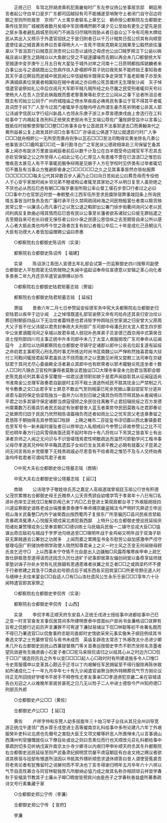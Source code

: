 <!-- { "loadSidebar": true } -->
　　正统己巳　车驾北狩胡虏乘机犯我畿甸时广东左参议扬公坐事居京邸　朝廷用言者起公守白羊口是岁广东都司囚越狱有司不能捕遂至哨聚守土者闭门自守召边将御之至则所败报至　京师广人士寓京者联名上章乞公　朝命授公都察院左佥都御史乘传往至则广城被困者数月矣城中军民喁喁然朝不谋夕见公至始有更生之望先是民之居乡落者避乱趋城至则闲门不纳及归尽贼所戕胁从者日益众公下令有司用木牌给民从其出入又榜示于外遣官招抚之于是归附者日以千万计贼势日孤公侦其有向顺意遣使往谕之贼首黄肖养曰吾辈得杨大人一言死不恨矣克期来见贼果至公毅然欲往藩臬以下皆沮其行曰贼意叵测柰何公曰吾以诚待之毋虑也公出□贼罗拜泣下公谕以祸福且谕以更生之路贼众以大鱼献公受之不疑遂讙噪而去期以再会未几□都督统大军至贼遂中变岁庚午三月五日有大星坠于城外对岸之河南十二日质明都指挥姚麟者来白事公出与之语姚既出公忽病作扶入卧榻即呼其子玧曰我死矣不能终始王事知我者其天乎语讫瞑目而逝城中居民闻公卒信疑相半既得实争走哭馆下虽老妪稚子亦至失声满城缟素位哭奠者相属陷在贼中者闻之亦曰杨公死吾属终无生理矣讣闻　天子悼惜遣官谕祭如礼公卒后仅阅月大军即平贼凡贼所经之处尽屠之民受刑者辄仰天号曰使杨大人在吾人岂受此祸哉既而耆老黎善聚等赴京乞立公祠从之事下忌者所沮忌者既去有司始立公祠于广州府城隍庙之傍水旱疾疫必祷焉民有事讼于官不得其平者辄具词焚于祠下广人至今过其门者辄举手加敬呜呼古所谓生豪杰死祈明者公非其人耶公讳诚字信民以字行绍兴新昌人也领永乐庚子浙江乡荐宣德庚戌由上舍选行在工科给事中丁内艰起复改刑科正统癸亥吏部尚书王文端公荐佐广藩陛辞受旨许以言事公既抵任时按察使郭智□□整□□务事多自专公首疏其不法事郭遂去□而黄翰来代之黄所益甚公复上疏发其奸词□佥事韦□广亦诬诋公俱逮下狱公就逮启行时广人争□□□就舟相赆公一无所受而黄舟则争以瓦石□□□至法司鞫得实黄坐除名凡奏公他事皆涉□□鹿鸣宴□□花一事行勘寻白广之军民状公德政相率赴三司保留乞备其事上闻亦有跋涉万里直诣阙庭者前后以数千计及公在白羊既受命边城官军不忍其去亦赴官保留之公之所至得人心如此公宅心仁厚见人有患难不啻在巳汲汲□之惟恐后惟疾恶太甚见人有不平事辄扼腕争辩用是见嫉于人方在学校时见侪类有过举者辄切切不置及有当事众方推避即奋身之□□□□□□之久之见其事事皆然亦皆帖服葬□□□□□□□每夫公代其舁数百步人遍乃止□曰向日苦如此公曰葬吾母而专役他人于心安乎家居时闻乡邻兄弟不睦或构讼者辄至其家劝之不从明日复至人虽拒绝之不厌也必从而后巳邑有朝□□每岁暴涨所阻公率众督工堰石步至□行者过之必曰□□事中力也官禁近时尝一奉敕整点江西军伍所至求民瘼除宿弊事竣回条上所询民情五事皆当时急务及佐广藩时承平日久禁网疏阔岭海之间民物殷富仕者类以黩货殃民常公至一以廉洁心而凡事行之以宽公退之睱即出公署门徐步街衢间询问父老以民间利病反复款曲必得其情而后巳尝有民以公事至长藩者欲系诸狱公曰彼无罪姑遣之去至期自来可也长曰彼无保任者公曰仆保之民感公恩信纵之去至期皆自来公所以感人心者大抵此类也呜呼今世之政者岂复有如公者哉公卒后二十年是成化己丑朝议凡大臣有功德大人者皆加谥赠赐公谥曰恭惠 

　　○都察院右佥都御史陈诏传（实录） 

　　都察院右佥都御史陈诏传 【 福建】 

　　实录 
　　陈诏浙江青田人宣德五年礼部会试第一历监察御史四川按察司副使佥都御史人平恕周密无估势贼物之失闽中盗起诏奉命往宣德意以安辑之革心向化者多景泰二年九月还京卒遣官谕祭赙以钞币 

　　○都察院右佥都御史陆君矩墓志铭（萧镃） 

　　都察院右佥都御史陆君矩墓志铭 【 延绥】 

　　萧镃 
　　景泰六年二月七日参赞延安绥德军务中宪大夫都察院右佥都御史归安陆君以疾卒于边讣闻　上之悼惜既遣礼部官谕祭又命有司给舟还其丧归安治坟以葬旧制朝臣四品以下无治坟者葢特恩也君讳矩字仲舆陆氏世家湖之归安曾大父原周大父子皆不仕父讳斌以君贵封奉政大夫刑部广东司郎中母潘氏封太宜人君生四岁郎中公坐累谪籍河间之阜城以故君阜城人弱冠补邑庠弟子员宣德己酉京闱中式第癸丑进士授刑部四川司主事正统中升本司郎中未几丁太宜人艰服阕改广东司奉命从征闽寇今　上即位以功拜都察院右佥都御史寻镇守定诸郡以郎中公丧去位起复遂有延绥之命初君主事即究心刑名而时事尤所练达时尚书匡南魏公以严惮称然独喜君每大狱付三司鞫问辄授君起草君虽执法不挠而能济之以宽数见听用又尝敕三法司审在京疑狱君于其间尤尽心委曲赖全活者甚众其郎中也有欧荣者以邪术魇魅论死连坐者十数人□□时凡锦衣卫官校所廉得者莫敢议君独议□□大理寺审录未允劾君当落职会御史陈克昌论列其事诏多官覆按一如君议遂领职如故于是君声闻益彰其从征闽寇适尚书淮南金公总理军政奏君自副是时主将不戢士道途所经民不胜其扰金公严禁制之凡号令敷奏之文□出君手军士屏息不敢出气至则贼渠巳死余党据山寨自固官军分道并进君与副将保定伯梁珤独当一面并力以攻刻日破之擒其伪将而尽释其胁从者闽境以平君之功多其镇守保定诸郡当虏寇侵掠之余民往往离散不止君招辑抚绥之百方发德州廪粟数万石赈具饥者民志始定有张都督舍人蓝玉者乘势夺民田莫敢与迕君即奏论之抵罪而归田于民民乃欣然相告语葢襁负而还者如雨比公之忧军民父老连章奏留之君恳陈于朝始得去其参赞延□陛辞　上赐之楮币二百锭玺书谆切葢以西北重镇委君也至军号令一新未踰时废坠者日以修举边人私相戒曰今参赞公非故参赞公之比不可犯也明年春方行边风雪得疾亟还竟不起时年四十有八将佐以下吊哭之皆哀军士有出涕者京师之人闻之无问识与不识皆嗟惜焉君性明敏疏达而温然可即勤学问工楷书事父母尽孝道其兄仲轮早卒鞠其遗孤子女如巳生友其弟平教之必期有就葢父子昆弟之间无间言焉处乡党御羣下无贱贵疏戚必尽恩意有不给者周之惟恐不及与人交终始弗渝呜呼若君者可谓纯笃君子者矣 

　　○中宪大夫右佥都御史徐公瑄墓志铭（商辂） 

　　中宪大夫右佥都御史徐公瑄墓志铭 【 延□】 

　　商辂 
　　公讳瑄字子敬姓徐氏苏之嘉定人高祖道瑞曾祖廷玉祖公行世有积德父茂宗累赠右佥都御史母王氏赠恭人公天资秀颕自幼嗜学笃于孝弟年十八巳有□名进补邑庠生正统戊□发解京闱己未丁内□乙丑登进士第观政都台寻丁外艰服阕授四川道监察御史谙练老成台端推重景泰庚午奉命捕京畿盗贼法令严明奸宄屏迹壬申巡视山海关武备整□内外宁谧癸酉出按西蜀丙子复按东广所至徧历□县问民疾苦禁戢贪暴疏涤冤滞人心悦服天顺戍寅北虏犯我西鄙　上特升公右佥都御史使巡抚延绥庆阳诸处兼赞理戎务公至奉宣朝□□德训练士马抚辑兵民偕一二镇守总戎大臣□□恊谋出奇应敌初与贼战于孛罗池沟继追至□□墩明年战于金鸡峪又明年战于双海子斩获无筭贼遁去公筹划之功居多　上闻而嘉之累赐玺书金币慰劳公益加感激申严戍守督理屯田广积储饷修明学政使人晓然知尊君亲上之义一时士风之丕变无何闻继母顾氏丧乞还守□　上以西事未宁夺情不允自是出入边疆触□风露荐罹寒疾甲申上疏乞致仕辞极恳至遂得请而还因念久历仕途旷于祀事即居第左偏创祠堂以备荐享延师就家塾训诲子孙处乡党有礼抚族姻有恩遇患难者扶翼之贫乏者□□之或舆梁朽坏不便于行者修建之其急于□类此初号颐贞后于城东西各买田筑室□□所更号野庄道人时与缙绅士夫往来宴会□□自适人□有□山洛社遗风公生永乐壬辰□□□享年六十讣闻特遣官即其家祭之 

　　○都察院右佥都御史李侃传（实录） 

　　都察院右佥都御史李侃传 【 山西】 

　　实录 
　　李侃字希正顺天府东安县人正统壬戌进士授给事中进都给事中己巳之变一时言官奋发言事侃居其间多所建明景泰中尝面纠户部尚书金濂格诏□敛罪有旨宥之侃膝行近前厉声言濂罪不可宥遂下濂狱易储议下侃□林聪等初不肯署名既而不得巳乃署选官□以侃詹事府丞聪司直郎时史馆欲采宋元事实傲朱子纲目例续其书奏选文学之士充纂修官侃与焉书未成而　英庙复辟改太常丞丁外艰改太仆丞进少卿未几升右佥都御史廵抚山西兼提督鴈门等关首奏巡按御史李杰不职杰坐除名贪墨者望风敛避有生擒虏酋小石爱子者□□驼马来赎侃请归之以结其心从之时边方□□侃于□□广储选将厉兵之外专以变□□□□起人心□政时时有所建请施多令人□惟□令史胥服儒申以变革其心颇近于迂寻以丁内艰解任军民拥留至不得行服除再陈休致如所诸成化二十一年九月卒年七十有九讣闻遣官谕祭当例外特赐葬侃气节方刚论议持正无所回挠好学嗜书平居手不释卷性尤孝友事亲□□孝道虏犯京畿二亲在容城请告白刃迎之人以难晚年家居贫甚死之日几无以殓子二人中进士德恢今严州知府德□刑部员外郎 

　　○佥都御史卢公□□（黄佐） 

　　佥都御史卢公□□ 【 延□】 

　　黄佐 
　　卢祥字仲和东筦人幼多技能年三十始习举子业往从其兄全州训导宽游正统戊午遂领广西乡荐壬戌登进士高等擢南京礼科给事中多所论建凡六年丁外艰服癸补吏科论北虏也先僭号之害劾大臣王文项文矅等奸恶人所畏惮未几以言事谪山西蒲州判官慷慨就任以下僚自处或谂之则曰吾素位而行也天顺改元召礼科都给事中章疏剀切多见听纳戊寅升南京太仆寺少卿寻以内艰归甲申补顺天府丞其冬升都察院右佥都御史巡抚延绥至则严武备肃纪纲明赏罚屡平虏寇朝廷有白金文绮之赐议者欲进其秩宿与铨部有憾遂所沮因以书抵其外甥祈顺思求退休顺答曰昔人谓使营菟裘吾将老焉论者有犹豫留时之诮舅何而不早决也丁亥冬得谢归明年五月卒年六十六祥以气节自高性寡合与同官林聪独厚凡所献纳必恊力成之故其名称亦相颉颃云祥尝学春秋于安福吴节教其子士廉从子皥□晭俊皆预宾兴由是邑子之学春秋者益盛所著奏疏诗文号行素集藏于家 

　　○佥都御史郑公宁传（李濂） 

　　佥都御史郑公宁传 【 宣府】 

　　李濂 
